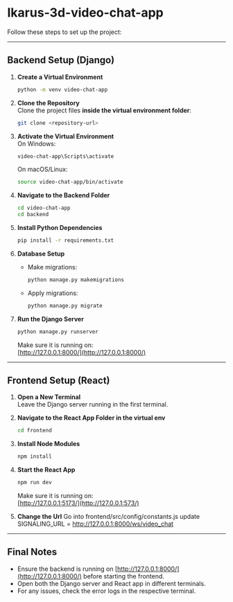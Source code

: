 # Ikarus-3d-video-chat-app

Follow these steps to set up the project:

---

## Backend Setup (Django)

1. **Create a Virtual Environment**  
   ```bash
   python -m venv video-chat-app
   ```

2. **Clone the Repository**  
   Clone the project files **inside the virtual environment folder**:  
   ```bash
   git clone <repository-url>
   ```

3. **Activate the Virtual Environment**  
   On Windows:  
   ```bash
   video-chat-app\Scripts\activate
   ```  
   On macOS/Linux:  
   ```bash
   source video-chat-app/bin/activate
   ```

4. **Navigate to the Backend Folder**  
   ```bash
   cd video-chat-app
   cd backend
   ```

5. **Install Python Dependencies**  
   ```bash
   pip install -r requirements.txt
   ```

6. **Database Setup**  
   - Make migrations:  
     ```bash
     python manage.py makemigrations
     ```  
   - Apply migrations:  
     ```bash
     python manage.py migrate
     ```
     
7. **Run the Django Server**  
   ```bash
   python manage.py runserver
   ```  
   Make sure it is running on:  
   [http://127.0.0.1:8000/](http://127.0.0.1:8000/)

---

## Frontend Setup (React)

1. **Open a New Terminal**  
   Leave the Django server running in the first terminal.

2. **Navigate to the React App Folder in the virtual env**  
   ```bash
   cd frontend
   ```

3. **Install Node Modules**  
   ```bash
   npm install
   ```

4. **Start the React App**  
   ```bash
   npm run dev
   ```  
   Make sure it is running on:  
   [http://127.0.0.1:5173/](http://127.0.0.1:573/)

5. **Change the Url**
   Go into frontend/src/config/constants.js
   update SIGNALING_URL = http://127.0.0.1:8000/ws/video_chat
  
---

## Final Notes

- Ensure the backend is running on [http://127.0.0.1:8000/](http://127.0.0.1:8000/) before starting the frontend.  
- Open both the Django server and React app in different terminals.  
- For any issues, check the error logs in the respective terminal.
